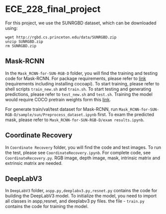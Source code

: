 # ECE_228_final_project
For this project, we use the SUNRGBD dataset, which can be downloaded using:

```
wget http://rgbd.cs.princeton.edu/data/SUNRGBD.zip
unzip SUNRGBD.zip
rm SUNRGBD.zip
```

## Mask-RCNN
In the `Mask_RCNN-for-SUN-RGB-D` folder, you will find the training and testing code for Mask-RCNN. For package requirements, please refer to [link](https://github.com/matterport/Mask_RCNN) (requirements including installing cocoapi). To start training, please refer to shell scripts `train_new.sh` and `train.sh`. To start testing and generating predictions, please refer to `test_new.sh` and `test.sh`. Training the model would require COCO pretrain weights form this [link](https://github.com/matterport/Mask_RCNN/releases).

For generate train/val/test dataset for Mask-RCNN, run `Mask_RCNN-for-SUN-RGB-D/sample/sun/Preprocess_dataset.ipynb` first. To exam the predicted mask, please refer to `Mask_RCNN-for-SUN-RGB-D/exam results.ipynb`.


## Coordinate Recovery
In `Coordinate Recovery` folder, you will find the code and test images. To run the test, please see `CoordinateRecovery.ipynb`. For complete code, see `CoordinateRecovery.py`. RGB image, depth image, mask, intrinsic matrix and extrinsic matrix are needed.

## DeepLabV3
In `DeepLabV3` folder, `aspp.py,deeplabv3.py,resnet.py` contains the code for building the DeepLabV3 model. To initialize the model, you need to import all classes in aspp,resnet, and deeplabv3 py files. the file - `train.py` contains the code for training the model.

